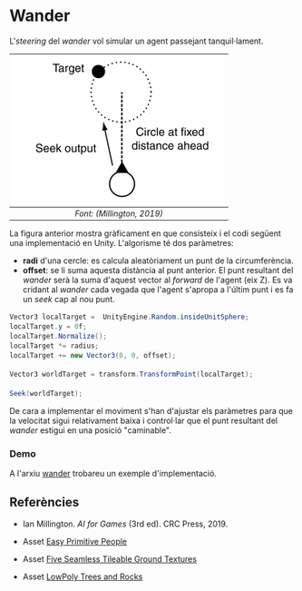 # Wander

L'*steering* del *wander* vol simular un agent passejant tanquil·lament.

|![](figures/wander.png)|
|:--:| 
| *Font: (Millington, 2019)* |

La figura anterior mostra gràficament en que consisteix i el codi següent una implementació en Unity. L'algorisme té dos paràmetres:
- **radi** d'una cercle: es calcula aleatòriament un punt de la circumferència.
- **offset**: se li suma aquesta distància al punt anterior.
El punt resultant del *wander* serà la suma d'aquest vector al *forward* de l'agent (eix Z). Es va cridant al *wander* cada vegada que l'agent s'apropa a l'últim punt i es fa un *seek* cap al nou punt.

```C#
Vector3 localTarget =  UnityEngine.Random.insideUnitSphere;
localTarget.y = 0f;
localTarget.Normalize();
localTarget *= radius;
localTarget += new Vector3(0, 0, offset);

Vector3 worldTarget = transform.TransformPoint(localTarget);

Seek(worldTarget);
```

De cara a implementar el moviment s'han d'ajustar els paràmetres para que la velocitat sigui relativament baixa i control·lar que el punt resultant del *wander* estigui en una posició "caminable".


### Demo

A l'arxiu [wander](demos/wander.unitypackage) trobareu un exemple d'implementació.

## Referències

- Ian Millington. *AI for Games* (3rd ed). CRC Press, 2019.

- Asset [Easy Primitive People](https://assetstore.unity.com/packages/3d/characters/easy-primitive-people-161846)

- Asset [Five Seamless Tileable Ground Textures](https://assetstore.unity.com/packages/2d/textures-materials/floors/five-seamless-tileable-ground-textures-57060)

- Asset [LowPoly Trees and Rocks](https://assetstore.unity.com/packages/3d/vegetation/lowpoly-trees-and-rocks-88376)
